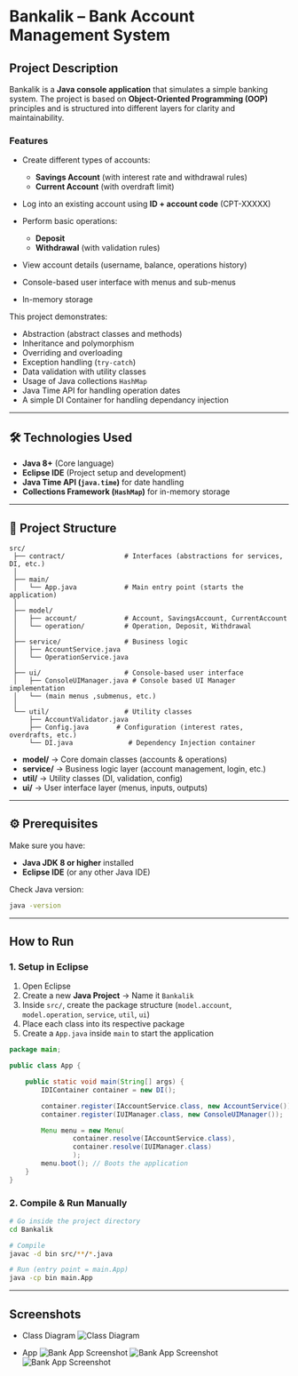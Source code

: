 # Bankalik – Bank Account Management System

## Project Description

Bankalik is a **Java console application** that simulates a simple banking system.
The project is based on **Object-Oriented Programming (OOP)** principles and is structured into different layers for clarity and maintainability.

### Features

* Create different types of accounts:

  * **Savings Account** (with interest rate and withdrawal rules)
  * **Current Account** (with overdraft limit)
* Log into an existing account using **ID + account code** (CPT-XXXXX)
* Perform basic operations:

  * **Deposit**
  * **Withdrawal** (with validation rules)
* View account details (username, balance, operations history)
* Console-based user interface with menus and sub-menus
* In-memory storage

This project demonstrates:

* Abstraction (abstract classes and methods)
* Inheritance and polymorphism
* Overriding and overloading
* Exception handling (`try-catch`)
* Data validation with utility classes
* Usage of Java collections `HashMap`
* Java Time API for handling operation dates
* A simple DI Container for handling dependancy injection

---

## 🛠️ Technologies Used

* **Java 8+** (Core language)
* **Eclipse IDE** (Project setup and development)
* **Java Time API (`java.time`)** for date handling
* **Collections Framework (`HashMap`)** for in-memory storage

---

## 📂 Project Structure

```
src/
 ├── contract/               # Interfaces (abstractions for services, DI, etc.)
 │
 ├── main/
 │   └── App.java            # Main entry point (starts the application)
 │
 ├── model/
 │   ├── account/            # Account, SavingsAccount, CurrentAccount
 │   └── operation/          # Operation, Deposit, Withdrawal
 │
 ├── service/                # Business logic
 │   ├── AccountService.java
 │   └── OperationService.java
 │
 ├── ui/                     # Console-based user interface
 │   ├── ConsoleUIManager.java # Console based UI Manager implementation
 │   └── (main menus ,submenus, etc.)
 │
 └── util/                   # Utility classes
     ├── AccountValidator.java
     ├── Config.java       # Configuration (interest rates, overdrafts, etc.)
     └── DI.java              # Dependency Injection container
```

* **model/** → Core domain classes (accounts & operations)
* **service/** → Business logic layer (account management, login, etc.)
* **util/** → Utility classes (DI, validation, config)
* **ui/** → User interface layer (menus, inputs, outputs)

---

## ⚙️ Prerequisites

Make sure you have:

* **Java JDK 8 or higher** installed
* **Eclipse IDE** (or any other Java IDE)

Check Java version:

```bash
java -version
```

---

## How to Run

### 1. Setup in Eclipse

1. Open Eclipse
2. Create a new **Java Project** → Name it `Bankalik`
3. Inside `src/`, create the package structure (`model.account`, `model.operation`, `service`, `util`, `ui`)
4. Place each class into its respective package
5. Create a `App.java` inside `main` to start the application

```java
package main;

public class App {

	public static void main(String[] args) {
		IDIContainer container = new DI();

		container.register(IAccountService.class, new AccountService());
		container.register(IUIManager.class, new ConsoleUIManager());

		Menu menu = new Menu(
				container.resolve(IAccountService.class),
				container.resolve(IUIManager.class)
				);
		menu.boot(); // Boots the application
	}
}
```

### 2. Compile & Run Manually

```bash
# Go inside the project directory
cd Bankalik

# Compile
javac -d bin src/**/*.java

# Run (entry point = main.App)
java -cp bin main.App
```

---

## Screenshots

* Class Diagram
![Class Diagram](assets/class.svg)

* App
![Bank App Screenshot](assets/s1.png)
![Bank App Screenshot](assets/s2.png)
![Bank App Screenshot](assets/s3.png)
